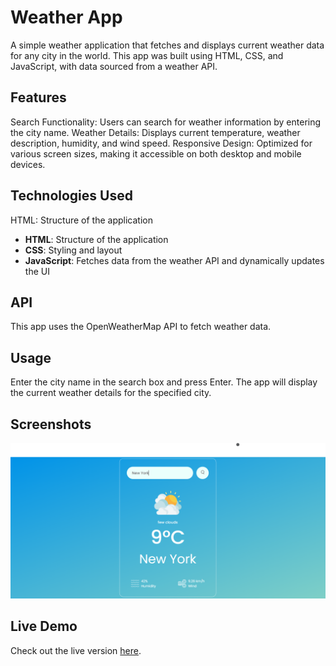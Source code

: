 # Weather App
A simple weather application that fetches and displays current weather data for any city in the world. This app was built using HTML, CSS, and JavaScript, with data sourced from a weather API.

## Features
Search Functionality: Users can search for weather information by entering the city name.
Weather Details: Displays current temperature, weather description, humidity, and wind speed.
Responsive Design: Optimized for various screen sizes, making it accessible on both desktop and mobile devices.

## Technologies Used
HTML: Structure of the application
- **HTML**: Structure of the application
- **CSS**: Styling and layout
- **JavaScript**: Fetches data from the weather API and dynamically updates the UI

## API
This app uses the OpenWeatherMap API to fetch weather data.

## Usage
Enter the city name in the search box and press Enter.
The app will display the current weather details for the specified city.

## Screenshots

![App Screenshot](weather-app.png)

## Live Demo
Check out the live version [here](https://abins2003.github.io/Weather-app/).

